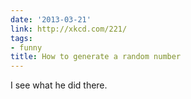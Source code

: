 ```yaml
---
date: '2013-03-21'
link: http://xkcd.com/221/
tags:
- funny
title: How to generate a random number
---
```


I see what he did there.
